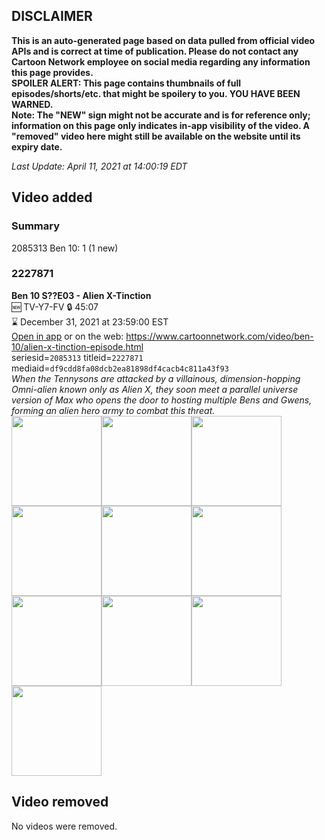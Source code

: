## DISCLAIMER
**This is an auto-generated page based on data pulled from official video APIs and is correct at time of publication. Please do not contact any Cartoon Network employee on social media regarding any information this page provides.**  
**SPOILER ALERT: This page contains thumbnails of full episodes/shorts/etc. that might be spoilery to you. YOU HAVE BEEN WARNED.**  
**Note: The "NEW" sign might not be accurate and is for reference only; information on this page only indicates in-app visibility of the video. A "removed" video here might still be available on the website until its expiry date.**  

_Last Update: April 11, 2021 at 14:00:19 EDT_
## Video added
### Summary
2085313 Ben 10: 1 (1 new)  
### 2227871
**Ben 10 S??E03 - Alien X-Tinction**  
🆕 TV-Y7-FV 🔒 45:07  
⌛ December 31, 2021 at 23:59:00 EST  
[Open in app](https://cnvideo.sercomkc.org/redirector.html?type=cnapp&seriesid=2085313&titleid=2227871&mediaid=df9cdd8fa08dcb2ea81898df4cacb4c811a43f93) or on the web: https://www.cartoonnetwork.com/video/ben-10/alien-x-tinction-episode.html  
seriesid=`2085313` titleid=`2227871` mediaid=`df9cdd8fa08dcb2ea81898df4cacb4c811a43f93`  
_When the Tennysons are attacked by a villainous, dimension-hopping Omni-alien known only as Alien X, they soon meet a parallel universe version of Max who opens the door to hosting multiple Bens and Gwens, forming an alien hero army to combat this threat._  
<a href="https://s3.amazonaws.com/cartoonorchestrator/2227871_001_1280x720.jpg"><img src="https://s3.amazonaws.com/cartoonorchestrator/2227871_001_640x360.jpg" height="144px" /></a><a href="https://s3.amazonaws.com/cartoonorchestrator/2227871_002_1280x720.jpg"><img src="https://s3.amazonaws.com/cartoonorchestrator/2227871_002_640x360.jpg" height="144px" /></a><a href="https://s3.amazonaws.com/cartoonorchestrator/2227871_003_1280x720.jpg"><img src="https://s3.amazonaws.com/cartoonorchestrator/2227871_003_640x360.jpg" height="144px" /></a><a href="https://s3.amazonaws.com/cartoonorchestrator/2227871_004_1280x720.jpg"><img src="https://s3.amazonaws.com/cartoonorchestrator/2227871_004_640x360.jpg" height="144px" /></a><a href="https://s3.amazonaws.com/cartoonorchestrator/2227871_005_1280x720.jpg"><img src="https://s3.amazonaws.com/cartoonorchestrator/2227871_005_640x360.jpg" height="144px" /></a><a href="https://s3.amazonaws.com/cartoonorchestrator/2227871_006_1280x720.jpg"><img src="https://s3.amazonaws.com/cartoonorchestrator/2227871_006_640x360.jpg" height="144px" /></a><a href="https://s3.amazonaws.com/cartoonorchestrator/2227871_007_1280x720.jpg"><img src="https://s3.amazonaws.com/cartoonorchestrator/2227871_007_640x360.jpg" height="144px" /></a><a href="https://s3.amazonaws.com/cartoonorchestrator/2227871_008_1280x720.jpg"><img src="https://s3.amazonaws.com/cartoonorchestrator/2227871_008_640x360.jpg" height="144px" /></a><a href="https://s3.amazonaws.com/cartoonorchestrator/2227871_009_1280x720.jpg"><img src="https://s3.amazonaws.com/cartoonorchestrator/2227871_009_640x360.jpg" height="144px" /></a><a href="https://s3.amazonaws.com/cartoonorchestrator/2227871_010_1280x720.jpg"><img src="https://s3.amazonaws.com/cartoonorchestrator/2227871_010_640x360.jpg" height="144px" /></a>
## Video removed
No videos were removed.  
